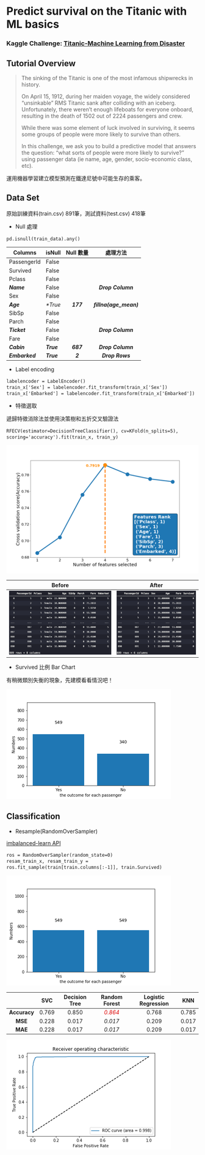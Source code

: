 # Predict survival on the Titanic with ML basics
### Kaggle Challenge: [Titanic-Machine Learning from Disaster](https://www.kaggle.com/c/titanic)

## Tutorial Overview
> The sinking of the Titanic is one of the most infamous shipwrecks in history.
>
> On April 15, 1912, during her maiden voyage, the widely considered “unsinkable” RMS Titanic sank after colliding with an iceberg. Unfortunately, there weren’t enough lifeboats for everyone onboard, resulting in the death of 1502 out of 2224 passengers and crew.
>
> While there was some element of luck involved in surviving, it seems some groups of people were more likely to survive than others.
>
> In this challenge, we ask you to build a predictive model that answers the question: “what sorts of people were more likely to survive?” using passenger data (ie name, age, gender, socio-economic class, etc).

運用機器學習建立模型預測在鐵達尼號中可能生存的乘客。

## Data Set
原始訓練資料(train.csv) 891筆，測試資料(test.csv) 418筆
* Null 處理
```
pd.isnull(train_data).any()
```
| Columns | isNull | Null 數量 |處理方法 |
| ------- | ------ | :------: | :------: |
| PassengerId | False |
| Survived | False |
| Pclass | False |
| _**Name**_ | False | | _**Drop Column**_ |
| Sex | False |
| _**Age**_ | _**True*_ | _**177**_ | _**fillna(age_mean)**_ |
| SibSp | False |
| Parch | False |
| _**Ticket**_ | False | | _**Drop Column**_ |
| Fare | False |
| _**Cabin**_ | _**True**_ | _**687**_ | _**Drop Column**_ |
| _**Embarked**_ | _**True**_ | _**2**_ | _**Drop Rows**_ |

* Label encoding
```
labelencoder = LabelEncoder()
train_x['Sex'] = labelencoder.fit_transform(train_x['Sex'])
train_x['Embarked'] = labelencoder.fit_transform(train_x['Embarked'])
```

* 特徵選取

遞歸特徵消除法並使用決策樹和五折交叉驗證法
```
RFECV(estimator=DecisionTreeClassifier(), cv=KFold(n_splits=5), scoring='accuracy').fit(train_x, train_y)
```
![RFECV](https://github.com/a10423006/Titanic/blob/master/image/rfecv_cross_validation.png)

| Before | After |
| ------ | ----- |
| ![clean data](https://github.com/a10423006/Titanic/blob/master/image/pre_train_x.png) | ![clean data](https://github.com/a10423006/Titanic/blob/master/image/train_x.png) |

* Survived 比例 Bar Chart

有稍微類別失衡的現象，先建模看看情況吧！

![bar chart](https://github.com/a10423006/Titanic/blob/master/image/survived_bar.png)

## Classification
* Resample(RandomOverSampler)

[imbalanced-learn API](https://imbalanced-learn.readthedocs.io/en/stable/index.html)
```
ros = RandomOverSampler(random_state=0)
resam_train_x, resam_train_y = ros.fit_sample(train[train.columns[:-1]], train.Survived)
```
![Resample bar](https://github.com/a10423006/Titanic/blob/master/image/re_survived_bar.png)

| | SVC | Decision Tree | Random Forest | Logistic Regression | KNN |
|:--------:|:-----:|:------:|:-----:|:-----:|:-----:|
| **Accuracy** | 0.769 | 0.850 | <font color="#dd0000">_0.864_</font> | 0.768 | 0.785 |
| **MSE** | 0.228 | 0.017 | _0.017_ | 0.209 | 0.017 |
| **MAE** | 0.228 | 0.017 | _0.017_ | 0.209 | 0.017 |
![ROC](https://github.com/a10423006/Titanic/blob/master/image/roc.png)
